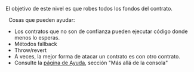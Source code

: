 El objetivo de este nivel es que robes todos los fondos del contrato.

&nbsp;
Cosas que pueden ayudar:

- Los contratos que no son de confianza pueden ejecutar código donde menos lo esperas.
- Métodos fallback
- Throw/revert
- A veces, la mejor forma de atacar un contrato es con otro contrato.
- Consulte la [página de Ayuda](https://ethernaut.openzeppelin.com/help), sección "Más allá de la consola"

